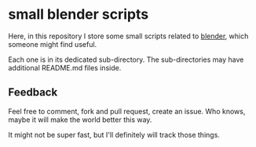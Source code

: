# small blender scripts #

Here, in this repository I store some small scripts related to [blender](https://www.blender.org/), which someone might find useful.

Each one is in its dedicated sub-directory. The sub-directories may have additional README.md files inside.


## Feedback ##

Feel free to comment, fork and pull request, create an issue. Who knows, maybe it will make the world better this way.

It might not be super fast, but I'll definitely will track those things.
